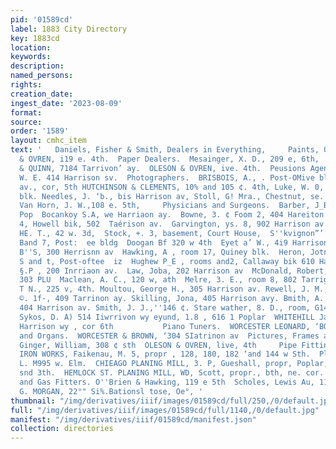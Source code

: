 ```yaml
---
pid: '01589cd'
label: 1883 City Directory
key: 1883cd
location: 
keywords: 
description: 
named_persons: 
rights: 
creation_date: 
ingest_date: '2023-08-09'
format: 
source: 
order: '1589'
layout: cmhc_item
text: '   Daniels, Fisher & Smith, Dealers in Everything,     Paints, Oils and Glass.  OLESON
  & OVREN, i19 e. 4th.  Paper Dealers.  Mesainger, X. D., 209 e, 6th,  Paper Hangers.  MULLIGAN
  & QUINN, 7184 Tarrivon’ ay.  OLESON & OVREN, ive. 4th.  Peusions Agents.  MOSES,
  W. E. 414 Harrison sv.  Photographers.  BRISBOIS, A., . Post-OMive bldg., Harrison
  av., cor, 5th HUTCHINSON & CLEMENTS, 10% and 105 ¢. 4th, Luke, W. 0, reoin 41, Union
  blk. Needles, J. ‘b., bis Harrison av, Stoll, G! Mra., Chestnut, se. cor, Harrison,  ae.
  Van Horn, J. W.,108 e. 5th,     Physicians and Surgeons.  Barber, J_B., 40314 1.
  Pop  Bocankoy S.A, we Harriaon ay.  Bowne, 3. ¢ Foom 2, 404 Hareiton av. Wie"roomt
  4, Howell bik, 502  Taérison av.  Garvington, ys. 8, 902 Harrison av.  Grispell,
  HE. T., 42 w. 3d,  Stock, +. 3, basement, Court House,  S''kvignon”’ Bri, radme
  Band 7, Post:  ee bldg  Doogan Bf 320 w 4th  Eyet a’ W., 4i9 Harrison ay  Guileway
  B''S, 300 Herrisnn av  Hawking, A , room 17, Quiney blk.  Heron, Jotn'' ih, soon
  S and t, Post-oftee  iz  Hughew P_E , rooms and2, Callaway bik 610 Harrison av.  Johns
  §.P , 200 Inrriaon av.  Law, Joba, 202 Harrison av  McDonald, Robert, 527 0, 61h.                        PAI
  303 PLU  Maclean, A. C., 120 w, ath  Melre, 3. E., room 8, 802 Tarrigon ay. Metealfa,
  T N., 225 v, 4th. Moultou, George H., 305 Harrison av. Rewell, J. M., 218.6. 5th.        Simon,
  ©. 1f-, 409 Tarrinon ay. Skilling, Jona, 405 Harrison avy. Bmith, A. A, room 6,
  404 Harrison av. Smith, J. J.,''146 ¢. Stare wather, 8. D., room, G14 Harrigon av
  Sykos, D. A) 514 Iiwrrivon wy eyund, 1.8 , 616 1 Poplar  WHITEHILL James c.,  23
  Harrison wy , cor 6th           Piano Tuners.  WORCESTER LEONARD, ‘BOF Hurslon av,  Pianos
  and Organs.  WORCESTER & BROWN, ‘304 SIatrinon av  Pictures, Frames and Monld- ing:
  Ginger, William, 308 ¢ sth  OLESON & OVREN, live, 4th     Pipe Fittings.  EXCELSIOR
  IRON WORKS, Faikenau, M. 5, propr , 128, 180, 182 ‘and 144 w Sth.  Planing Mills.  Ralley,
  L. M995 w. Elm.  CHIEAGO PLANING MILL, 3. P, Gueshall, propr, Poplar, het. Tith
  snd 3th.  HEMLOCK ST. PLANING MILL, WD, Scott, propr., bth, ne. cor. Hom’ lock.  Plumbera
  and Gas Fitters. O''Brien & Hawking, 119 e 5th  Scholes, Lewis Au, 116% © 4th.  JOHN
  G. MORGAN, 22°" Si%.Bationsl tose, Oe°, '
thumbnail: "/img/derivatives/iiif/images/01589cd/full/250,/0/default.jpg"
full: "/img/derivatives/iiif/images/01589cd/full/1140,/0/default.jpg"
manifest: "/img/derivatives/iiif/01589cd/manifest.json"
collection: directories
---
```

